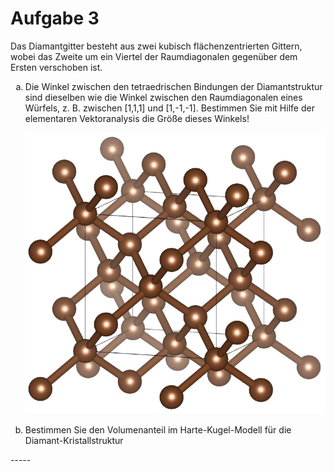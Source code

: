 <!--
author: Claudia Funke
email: claudia.funke@physik.tu-freiberg.de
title: Übung 1
version: 1.0

-->

# Aufgabe 3
Das Diamantgitter besteht aus zwei kubisch flächenzentrierten Gittern, wobei das Zweite um ein Viertel der Raumdiagonalen gegenüber dem Ersten verschoben ist.
<ol type="a">

<li> Die Winkel zwischen den tetraedrischen Bindungen der Diamantstruktur sind dieselben wie die Winkel zwischen den Raumdiagonalen eines Würfels, z. B. zwischen [1,1,1] und [1,-1,-1]. Bestimmen Sie mit Hilfe der elementaren Vektoranalysis die Größe dieses Winkels!</li>

![Diamantgitter](media/diamant.png)

<li> Bestimmen Sie den Volumenanteil im Harte-Kugel-Modell für die Diamant-Kristallstruktur </li>
</ol>
-----